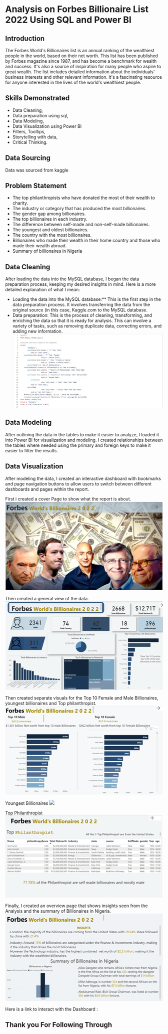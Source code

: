 # Analysis on Forbes Billionaire List 2022 Using SQL and Power BI

## Introduction 
The Forbes World's Billionaires list is an annual ranking of the wealthiest people in the world, based on their net worth. This list has been published by Forbes magazine since 1987, and has become a benchmark for wealth and success. It's also a source of inspiration for many people who aspire to great wealth. The list includes detailed information about the individuals' business interests and other relevant information. It's a fascinating resource for anyone interested in the lives of the world's wealthiest people.

## Skills Demonstrated 
- Data Cleaning,
- Data preparation using sql,
- Data Modeling,
- Data Visualization using Power BI
- Filters, Tooltips,
- Storytelling with data,
- Critical Thinking.

## Data Sourcing 
Data was sourced from kaggle

## Problem Statement 
- The top philanthropists who have donated
the most of their wealth to charity.
- The industry or category that has
produced the most billionaires.
- The gender gap among billionaires.
- The top billionaires in each industry.
- The difference between self-made and
non-self-made billionaires.
- The youngest and oldest billionaires.
- The country with the most billionaires.
- Billionaires who made their wealth in
their home country and those who made
their wealth abroad.
- Summary of billionaires in Nigeria

## Data Cleaning 
After loading the data into the MySQL
database, I began the data preparation
process, keeping my desired insights in mind.
Here is a more detailed explanation of what I mean:
- Loading the data into the MySQL
database:** This is the first step in the data preparation process. It involves
transferring the data from the original
source (in this case, Kaggle.com to the
MySQL database.
- Data preparation: This is the process of
cleaning, transforming, and enriching the
data so that it is ready for analysis. This can involve a variety of tasks, such as removing duplicate data, correcting
errors, and adding new information.
![](SQL_Queries.png)

## Data Modeling 
After outlining the data in the tables to make it easier to analyze, I loaded it into Power BI for visualization and modeling. I created relationships between the tables where needed using the primary and foreign keys to make it easier to filter the results.

## Data Visualization 
After modeling the data, I created an
interactive dashboard with bookmarks and
page navigation buttons to allow users to
switch between different dashboards and
pages within the report.

First i created a cover Page to show what the report is about.
![](forbes..png)

Then created a general view of the data.
![](View.png)

Then created separate visuals for the Top 10 Female and Male Billionaires, youngest
billionaires and Top philanthropist.
![](Top_10.png)

Youngest Billionaires 
![](Young_billionaires.png)

Top Philanthropist 
![](Top_philanthropist.png)

Finally, I created an overview page that shows insights seen from the Analysis and the summary of Billionaires in Nigeria.
![](Billionaires_in_Nigeria.png)

Here is a link to interact with the Dashboard :


## Thank you For Following Through 


